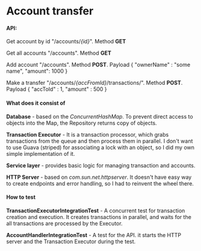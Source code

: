 # Account transfer
#### API: 
Get account by id "/accounts/_{id}_". Method **GET**

Get all accounts "/accounts". Method **GET**

Add account "/accounts". Method **POST**.  Payload { "ownerName" : "some name", "amount": 1000 }

Make a transfer "/accounts/_{accFromId}_/transactions/". Method **POST**. Payload { "accToId" : 1, "amount" : 500 }

#### What does it consist of

**Database** - based on the *ConcurrentHashMap*. To prevent direct access 
to objects into the Map, the Repository returns copy of objects.

**Transaction Executor** - It is a transaction processor, which grabs
 transactions from the queue and then process them in parallel. 
 I don't want to use Guava (striped) for associating a lock with an object, 
 so I did my own simple implementation of it.

**Service layer** - provides basic logic for managing transaction and accounts.

**HTTP Server** - based on *com.sun.net.httpserver*. It doesn't have easy 
way to create endpoints and error handling, so I had to reinvent the wheel there.    

#### How to test

**TransactionExecutorIntegrationTest** - A concurrent test for transaction creation and execution.
It creates transactions in parallel, and waits for the all transactions are processed by the Executor.
 
**AccountHandlerIntegrationTest** - A test for the API. it starts the HTTP server and the Transaction Executor during the test. 
